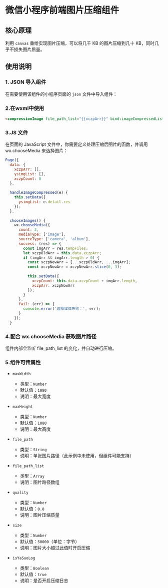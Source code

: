 

# 微信小程序前端图片压缩组件  

## 核心原理  

利用 `canvas` 重绘实现图片压缩，可以将几千 KB 的图片压缩到几十 KB，同时几乎不损失图片质量。  

## 使用说明  

### 1. JSON 导入组件  

在需要使用该组件的小程序页面的 `json` 文件中导入组件：  

### 2.在wxml中使用

```html
<compressionImage file_path_list="{{xczpArr}}" bind:imageCompressedList="handleImageCompressed"></compressionImage>
```

### 3.JS 文件

在页面的 JavaScript 文件中，你需要定义处理压缩后图片的函数，并调用 wx.chooseMedia 来选择图片：

```js
Page({  
  data: {  
    xczpArr: [],  
    ysimgList: [],  
    xczpCount: 0  
  },  
  
  handleImageCompressed(e) {  
    this.setData({  
      ysimgList: e.detail.res  
    });  
  },  
  
  chooseImages() {  
    wx.chooseMedia({  
      count: 3,  
      mediaType: ['image'],  
      sourceType: ['camera', 'album'],  
      success: (res) => {  
        const imgArr = res.tempFiles;  
        let xczpOldArr = this.data.xczpArr;  
        if (imgArr && imgArr.length > 0) {  
          const xczpNewArr = [...xczpOldArr, ...imgArr];  
          const xczpNowArr = xczpNewArr.slice(0, 3);  
  
          this.setData({  
            xczpCount: this.data.xczpCount + imgArr.length,  
            xczpArr: xczpNowArr  
          });  
        }  
      },  
      fail: (err) => {  
        console.error('选择媒体失败：', err);  
      }  
    });  
  } 
```
### 4.配合 wx.chooseMedia 获取图片路径

组件内部会监听 file_path_list 的变化，并自动进行压缩。

### 5.组件可传属性

- ```
  maxWidth
  ```

  - 类型：`Number`
  - 默认值：`1080`
  - 说明：最大宽度

- ```
  maxHeight
  ```

  - 类型：`Number`
  - 默认值：`1080`
  - 说明：最大高度

- ```
  file_path
  ```

  - 类型：`String`
  - 说明：单张图片路径（此示例中未使用，但组件可能支持）

- ```
  file_path_list
  ```

  - 类型：`Array`
  - 说明：图片路径数组

- ```
  quality
  ```

  - 类型：`Number`
  - 默认值：`0.8`
  - 说明：图片压缩质量

- ```
  size
  ```

  - 类型：`Number`
  - 默认值：`50000`（单位：字节）
  - 说明：图片大小超过此值时开启压缩

- ```
  isYaSuoLog
  ```

  - 类型：`Boolean`
  - 默认值：`true`
  - 说明：是否开启压缩日志

 
